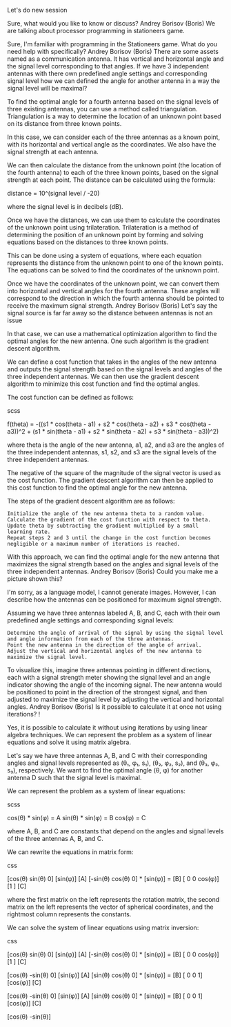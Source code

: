 Let's do new session

Sure, what would you like to know or discuss?
Andrey Borisov (Boris)
We are talking about processor programming in stationeers game.

Sure, I'm familiar with programming in the Stationeers game. What do you need help with specifically?
Andrey Borisov (Boris)
There are some assets named as a communication antenna. It has vertical and horizontal angle and the signal level corresponding to that angles. If we have 3 independent antennas with there own predefined angle settings and corresponding signal level how we can defined the angle for another antenna in a way the signal level will be maximal?

To find the optimal angle for a fourth antenna based on the signal levels of three existing antennas, you can use a method called triangulation. Triangulation is a way to determine the location of an unknown point based on its distance from three known points.

In this case, we can consider each of the three antennas as a known point, with its horizontal and vertical angle as the coordinates. We also have the signal strength at each antenna.

We can then calculate the distance from the unknown point (the location of the fourth antenna) to each of the three known points, based on the signal strength at each point. The distance can be calculated using the formula:

distance = 10^(signal level / -20)

where the signal level is in decibels (dB).

Once we have the distances, we can use them to calculate the coordinates of the unknown point using trilateration. Trilateration is a method of determining the position of an unknown point by forming and solving equations based on the distances to three known points.

This can be done using a system of equations, where each equation represents the distance from the unknown point to one of the known points. The equations can be solved to find the coordinates of the unknown point.

Once we have the coordinates of the unknown point, we can convert them into horizontal and vertical angles for the fourth antenna. These angles will correspond to the direction in which the fourth antenna should be pointed to receive the maximum signal strength.
Andrey Borisov (Boris)
Let's say the signal source is far far away so the distance between antennas is not an issue

In that case, we can use a mathematical optimization algorithm to find the optimal angles for the new antenna. One such algorithm is the gradient descent algorithm.

We can define a cost function that takes in the angles of the new antenna and outputs the signal strength based on the signal levels and angles of the three independent antennas. We can then use the gradient descent algorithm to minimize this cost function and find the optimal angles.

The cost function can be defined as follows:

scss

f(theta) = -((s1 * cos(theta - a1) + s2 * cos(theta - a2) + s3 * cos(theta - a3))^2 + (s1 * sin(theta - a1) + s2 * sin(theta - a2) + s3 * sin(theta - a3))^2)

where theta is the angle of the new antenna, a1, a2, and a3 are the angles of the three independent antennas, s1, s2, and s3 are the signal levels of the three independent antennas.

The negative of the square of the magnitude of the signal vector is used as the cost function. The gradient descent algorithm can then be applied to this cost function to find the optimal angle for the new antenna.

The steps of the gradient descent algorithm are as follows:

    Initialize the angle of the new antenna theta to a random value.
    Calculate the gradient of the cost function with respect to theta.
    Update theta by subtracting the gradient multiplied by a small learning rate.
    Repeat steps 2 and 3 until the change in the cost function becomes negligible or a maximum number of iterations is reached.

With this approach, we can find the optimal angle for the new antenna that maximizes the signal strength based on the angles and signal levels of the three independent antennas.
Andrey Borisov (Boris)
Could you make me a picture shown this?

I'm sorry, as a language model, I cannot generate images. However, I can describe how the antennas can be positioned for maximum signal strength.

Assuming we have three antennas labeled A, B, and C, each with their own predefined angle settings and corresponding signal levels:

    Determine the angle of arrival of the signal by using the signal level and angle information from each of the three antennas.
    Point the new antenna in the direction of the angle of arrival.
    Adjust the vertical and horizontal angles of the new antenna to maximize the signal level.

To visualize this, imagine three antennas pointing in different directions, each with a signal strength meter showing the signal level and an angle indicator showing the angle of the incoming signal. The new antenna would be positioned to point in the direction of the strongest signal, and then adjusted to maximize the signal level by adjusting the vertical and horizontal angles.
Andrey Borisov (Boris)
Is it possible to calculate it at once not using iterations?
!

Yes, it is possible to calculate it without using iterations by using linear algebra techniques. We can represent the problem as a system of linear equations and solve it using matrix algebra.

Let's say we have three antennas A, B, and C with their corresponding angles and signal levels represented as (θ₁, φ₁, s₁), (θ₂, φ₂, s₂), and (θ₃, φ₃, s₃), respectively. We want to find the optimal angle (θ, φ) for another antenna D such that the signal level is maximal.

We can represent the problem as a system of linear equations:

scss

cos(θ) * sin(φ) = A
sin(θ) * sin(φ) = B
cos(φ) = C

where A, B, and C are constants that depend on the angles and signal levels of the three antennas A, B, and C.

We can rewrite the equations in matrix form:

css

[cos(θ)  sin(θ)   0]   [sin(φ)]   [A]
[-sin(θ)  cos(θ)   0] * [sin(φ)] = [B]
[   0       0     cos(φ)]   [1  ]    [C]

where the first matrix on the left represents the rotation matrix, the second matrix on the left represents the vector of spherical coordinates, and the rightmost column represents the constants.

We can solve the system of linear equations using matrix inversion:

css

[cos(θ)  sin(θ)   0]   [sin(φ)]   [A]
[-sin(θ)  cos(θ)   0] * [sin(φ)] = [B]
[   0       0     cos(φ)]   [1  ]    [C]

[cos(θ) -sin(θ)  0]   [sin(φ)]   [A]
[sin(θ)  cos(θ)  0] * [sin(φ)] = [B]
[   0       0     1]   [cos(φ)]   [C]

[cos(θ) -sin(θ)  0]   [sin(φ)]   [A]
[sin(θ)  cos(θ)  0] * [sin(φ)] = [B]
[   0       0     1]   [cos(φ)]   [C]

[cos(θ) -sin(θ)]
